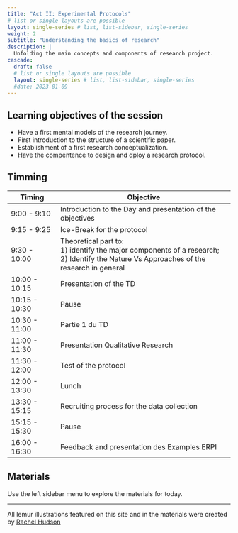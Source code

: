 ```yaml
---
title: "Act II: Experimental Protocols"
# list or single layouts are possible
layout: single-series # list, list-sidebar, single-series
weight: 2
subtitle: "Understanding the basics of research"
description: |
  Unfolding the main concepts and components of research project.
cascade:
  draft: false
  # list or single layouts are possible
  layout: single-series # list, list-sidebar, single-series
  #date: 2023-01-09
---
```


## Learning objectives of the session
<!--
+ Understand the purpose of research skills for your professional path.
+ Consider the differences between engineering perspective from research perspective
+ Have a first insight on the researd method 
+ Illustration of examples of research outputs
+ Definition of the journey path for the course. 
-->


+ Have a first mental models of the research journey.
+ First introduction to the structure of a scientific paper.
+ Establishment of a first research conceptualization.
+ Have the compentence to design and dploy a research protocol.


## Timming

|Timing|Objective|
|--|---|
|9:00 - 9:10 | Introduction to the Day and presentation of the objectives|
|9:15 - 9:25 | Ice-Break for the protocol  |
|9:30 - 10:00 | Theoretical part to:<br>1) identify the major components of a research; <br>2) Identify the Nature Vs Approaches of the research in general|
|10:00 - 10:15 | Presentation of the TD |
|10:15 - 10:30 | Pause |
|10:30 - 11:00 | Partie 1 du TD |
|11:00 - 11:30 | Presentation Qualitative Research |
|11:30 - 12:00 | Test of the protocol |
|12:00 - 13:30 | Lunch |
|13:30 - 15:15 | Recruiting process for the data collection |
|15:15 - 15:30 | Pause |
|16:00 - 16:30 | Feedback and presentation des Examples ERPI |





## Materials

Use the left sidebar menu to explore the materials for today.

---

<i class="fas fa-palette"></i> All lemur illustrations featured on this site and in the materials were created by [Rachel Hudson](https://lemur.duke.edu/100-lemurs/)
